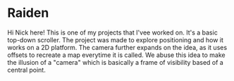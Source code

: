 # Raiden
Hi Nick here! This is one of my projects that I'vee worked on. It's a basic top-down scroller.
The project was made to explore positioning and how it works on a 2D platform. The camera further
expands on the idea, as it uses offsets to recreate a map everytime it is called. We abuse this idea
to make the illusion of a "camera" which is basically a frame of visibility based of a central point. 
